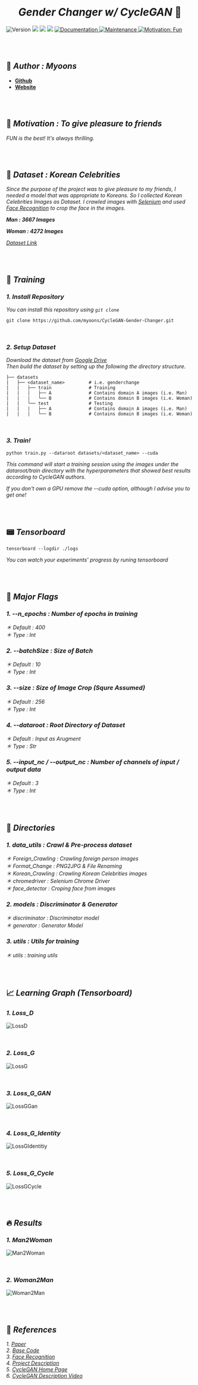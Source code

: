<h1 align="center" font> <b><i>Gender Changer w/ CycleGAN </i></b> 👫</h1>

<p>
  <img alt="Version" src="https://img.shields.io/badge/version-2.1.0-red.svg?cacheSeconds=2592000" />
  <img src="https://img.shields.io/badge/python-%3E%3D3.7.7-orange.svg" />
  <img src="https://img.shields.io/badge/pytorch-%3E%3D1.7.0-yellow.svg" />
  <img src="https://img.shields.io/badge/torchvision-%3E%3D0.8.0-green.svg" />
  <a href="https://ainote.tistory.com/7" target="_blank">
    <img alt="Documentation" src="https://img.shields.io/badge/documentation-Yes-blue.svg" />
  </a>
  </a>
   <a href="https://github.com/myoons/CycleGAN-Gender-Changer/graphs/commit-activity" target="_blank">
    <img alt="Maintenance" src="https://img.shields.io/badge/Maintained%3F-Yes-darkblue.svg" />
  </a>
  <a href="https://github.com/myoons/" target="_blank">
    <img alt="Motivation: Fun" src="https://img.shields.io/badge/Motivation-Fun-purple.svg" />
  </a>
</p>

<br/>
<br/>

## 👤 _**Author : Myoons**_
* **[Github](https://github.com/myoons)**
* **[Website](https://ainote.tistory.com/)**

</br>
</br>

## 🌈 _**Motivation : To give pleasure to friends**_
_FUN is the best! It's always thrilling._

</br>
</br>

## 📝 _**Dataset : Korean Celebrities**_
_Since the purpose of the project was to give pleasure to my friends, I needed a model that was appropriate to Koreans. So I collected Korean Celebrities Images as Dataset. I crawled images with [Selenium](https://www.selenium.dev/) and used [Face Recognition](https://github.com/ageitgey/face_recognition) to crop the face in the images._

_**Man : 3667 Images**_

_**Woman : 4272 Images**_
<br/>

_[Dataset Link](https://drive.google.com/drive/folders/1mCUy34p05QY6qLG33nyN0IMBMKsFRZHP?usp=sharing)_

</br>
</br>

## 🔧 _**Training**_
### _**1. Install Repository**_

_You can install this repository using `git clone`_

    git clone https://github.com/myoons/CycleGAN-Gender-Changer.git


<br/>

### _**2. Setup Dataset**_
_Download the dataset from [Google Drive](https://drive.google.com/drive/folders/1mCUy34p05QY6qLG33nyN0IMBMKsFRZHP?usp=sharing)_
<br/>
_Then build the dataset by setting up the following the directory structure._

    ├── datasets
    |   ├── <dataset_name>         # i.e. genderchange
    |   |   ├── train              # Training
    |   |   |   ├── A              # Contains domain A images (i.e. Man)
    |   |   |   └── B              # Contains domain B images (i.e. Woman)
    |   |   └── test               # Testing
    |   |   |   ├── A              # Contains domain A images (i.e. Man)
    |   |   |   └── B              # Contains domain B images (i.e. Woman)

<br/>

### _**3. Train!**_

    python train.py --dataroot datasets/<dataset_name> --cuda

_This command will start a training session using the images under the dataroot/train directory with the hyperparameters that showed best results according to CycleGAN authors._

_If you don't own a GPU remove the --cuda option, although I advise you to get one!_

<br/>
<br/>

## 📟 _**Tensorboard**_
    tensorboard --logdir ./logs

_You can watch your experiments' progress by runing tensorboard_

<br/>
<br/>

## 🚩 _**Major Flags**_
### _1. --n_epochs : Number of epochs in training_
_＊ Default : 400_ <br/>
_＊ Type : Int_ <br/>

### _2. --batchSize : Size of Batch_
_＊ Default : 10_ <br/>
_＊ Type : Int_ <br/>

### _3. --size : Size of Image Crop (Squre Assumed)_
_＊ Default : 256_ <br/>
_＊ Type : Int_ <br/>

### _4. --dataroot : Root Directory of Dataset_
_＊ Default : Input as Arugment_ <br/>
_＊ Type : Str_ <br/>

### _5. --input_nc / --output_nc : Number of channels of input / output data_
_＊ Default : 3_
<br/>
_＊ Type : Int_

<br/>
<br/>

## 📁 _**Directories**_
### _1. data_utils : Crawl & Pre-process dataset_
_＊ Foreign_Crawling : Crawling foreign person images_ <br/>
_＊ Format_Change : PNG2JPG & File Renaming_ <br/>
_＊ Korean_Crawling : Crawling Korean Celebrities images_ <br/>
_＊ chromedriver : Selenium Chrome Driver_ <br/>
_＊ face_detector : Croping face from images_ <br/>

### _2. models : Discriminator & Generator_
_＊ discriminator : Discriminator model_ <br/>
_＊ generator : Generator Model_ <br/>

### _3. utils : Utils for training_
_＊ utils : training utils_ <br/>


<br/>
<br/>


## 📈  _**Learning Graph (Tensorboard)**_
### _1. Loss_D_
![LossD](https://user-images.githubusercontent.com/67945103/103547694-195f7e80-4ee8-11eb-8210-1ef1a22c01d9.PNG)

<br/>

### _2. Loss_G_
![LossG](https://user-images.githubusercontent.com/67945103/103547700-1b294200-4ee8-11eb-9ccd-69cc1cb11597.PNG)


<br/>

### _3. Loss_G_GAN_

![LossGGan](https://user-images.githubusercontent.com/67945103/103547705-1c5a6f00-4ee8-11eb-8f51-1ddc52ff6a89.PNG)


<br/>

### _4. Loss_G_Identity_

![LossGIdentitiy](https://user-images.githubusercontent.com/67945103/103547703-1bc1d880-4ee8-11eb-8d08-aa47ba98e522.PNG)


<br/>

### _5. Loss_G_Cycle_

![LossGCycle](https://user-images.githubusercontent.com/67945103/103547704-1bc1d880-4ee8-11eb-8ffd-73cdcd6d5cc9.PNG)



<br/>
<br/>

## 🔥 _**Results**_
### _1. Man2Woman_

![Man2Woman](https://user-images.githubusercontent.com/67945103/103546687-bde0c100-4ee6-11eb-93b5-21f681a2025b.png)

<br/>

### _2. Woman2Man_

![Woman2Man](https://user-images.githubusercontent.com/67945103/103547595-f6cd6580-4ee7-11eb-97f6-1c40e8ce1821.png)

<br/>
<br/>

## 🔗 _**References**_
_1. [Paper](https://arxiv.org/pdf/1703.10593.pdf)_ <br/>
_2. [Base Code](https://github.com/aitorzip/PyTorch-CycleGAN)_ <br/>
_3. [Face Recognition](https://github.com/ageitgey/face_recognition)_ <br/>
_4. [Project Description](https://ainote.tistory.com/7)_ <br/>
_5. [CycleGAN Home Page](https://junyanz.github.io/CycleGAN/)_ <br/>
_6. [CycleGAN Description Video](https://www.youtube.com/watch?v=Fkq_f3dS9Cqw&t=2401s)_ <br/>

